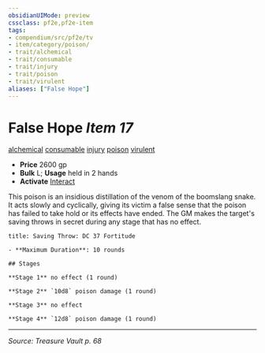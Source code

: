 ```yaml
---
obsidianUIMode: preview
cssclass: pf2e,pf2e-item
tags:
- compendium/src/pf2e/tv
- item/category/poison/
- trait/alchemical
- trait/consumable
- trait/injury
- trait/poison
- trait/virulent
aliases: ["False Hope"]
---
```

# False Hope *Item 17*  
[alchemical](alchemical.md "Alchemical Item Trait")  [consumable](consumable.md "Consumable Item Trait")  [injury](injury.md "Injury Item Trait")  [poison](Reference/Rules/Traits/poison.md "Poison Effect Trait")  [virulent](virulent.md "Virulent Item Trait")  

- **Price** 2600 gp
- **Bulk** L; **Usage** held in 2 hands
- **Activate** [Interact](interact.md)

This poison is an insidious distillation of the venom of the boomslang snake. It acts slowly and cyclically, giving its victim a false sense that the poison has failed to take hold or its effects have ended. The GM makes the target's saving throws in secret during any stage that has no effect.

```ad-inline-affliction
title: Saving Throw: DC 37 Fortitude

- **Maximum Duration**: 10 rounds

## Stages

**Stage 1** no effect (1 round)

**Stage 2** `10d8` poison damage (1 round)

**Stage 3** no effect

**Stage 4** `12d8` poison damage (1 round)
```


---
*Source: Treasure Vault p. 68*